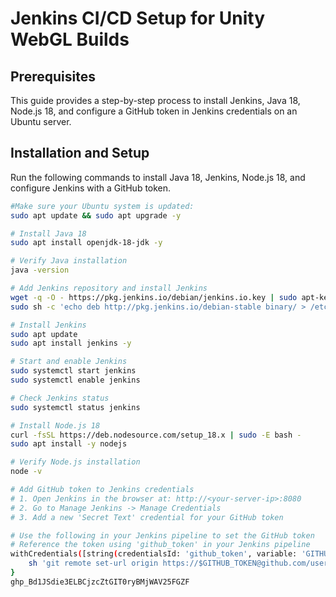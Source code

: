 # Jenkins CI/CD Setup for Unity WebGL Builds

## Prerequisites

This guide provides a step-by-step process to install Jenkins, Java 18, Node.js 18, and configure a GitHub token in Jenkins credentials on an Ubuntu server.

## Installation and Setup
Run the following commands to install Java 18, Jenkins, Node.js 18, and configure Jenkins with a GitHub token.

```bash
#Make sure your Ubuntu system is updated:
sudo apt update && sudo apt upgrade -y

# Install Java 18
sudo apt install openjdk-18-jdk -y

# Verify Java installation
java -version

# Add Jenkins repository and install Jenkins
wget -q -O - https://pkg.jenkins.io/debian/jenkins.io.key | sudo apt-key add -
sudo sh -c 'echo deb http://pkg.jenkins.io/debian-stable binary/ > /etc/apt/sources.list.d/jenkins.list'

# Install Jenkins
sudo apt update
sudo apt install jenkins -y

# Start and enable Jenkins
sudo systemctl start jenkins
sudo systemctl enable jenkins

# Check Jenkins status
sudo systemctl status jenkins

# Install Node.js 18
curl -fsSL https://deb.nodesource.com/setup_18.x | sudo -E bash -
sudo apt install -y nodejs

# Verify Node.js installation
node -v

# Add GitHub token to Jenkins credentials
# 1. Open Jenkins in the browser at: http://<your-server-ip>:8080
# 2. Go to Manage Jenkins -> Manage Credentials
# 3. Add a new 'Secret Text' credential for your GitHub token

# Use the following in your Jenkins pipeline to set the GitHub token
# Reference the token using 'github_token' in your Jenkins pipeline
withCredentials([string(credentialsId: 'github_token', variable: 'GITHUB_TOKEN')]) {
    sh 'git remote set-url origin https://$GITHUB_TOKEN@github.com/username/repo.git'
}
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
